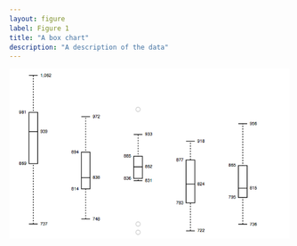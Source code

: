 ```yaml
---
layout: figure
label: Figure 1
title: "A box chart"
description: "A description of the data"
---
```

<img src="data/cell-culture/box-chart.png">
